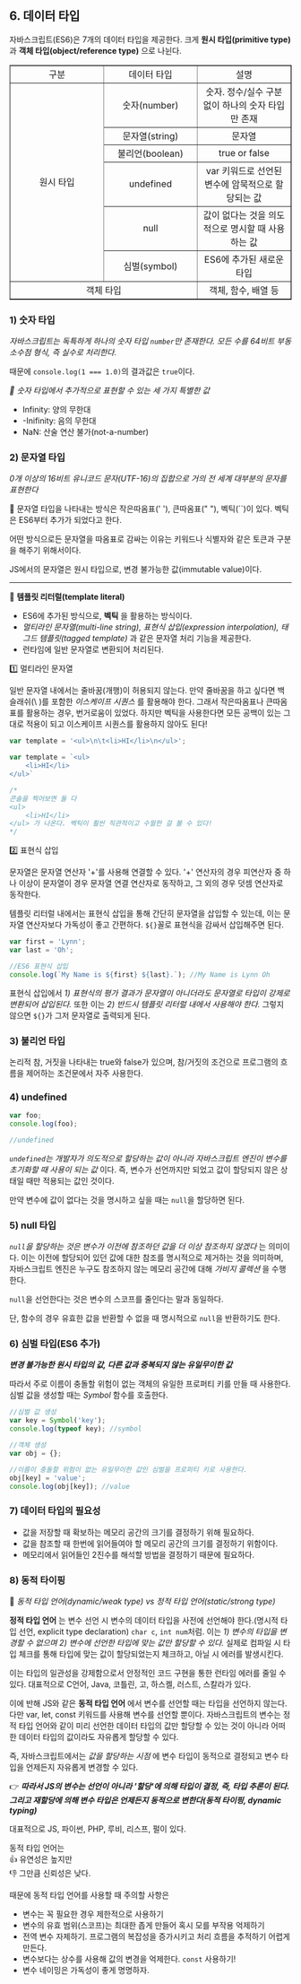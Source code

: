 ## 6. 데이터 타입

자바스크립트(ES6)은 7개의 데이터 타입을 제공한다. 크게 __원시 타입(primitive type)__ 과 __객체 타입(object/reference type)__ 으로 나뉜다.

<table style="border-collapse: collapse; width: 100%;" border="1" data-ke-align="alignLeft" data-ke-style="style1">
<tbody>
<tr>
<td style="width: 33.3333%; text-align: center;">구분</td>
<td style="width: 33.3333%; text-align: center;">데이터 타입</td>
<td style="width: 33.3333%; text-align: center;">설명</td>
</tr>
<tr>
<td style="width: 33.3333%; text-align: center;" rowspan="6">원시 타입</td>
<td style="width: 33.3333%; text-align: center;">숫자(number)</td>
<td style="width: 33.3333%; text-align: center;">숫자. 정수/실수 구분 없이 하나의 숫자 타입만 존재</td>
</tr>
<tr>
<td style="width: 33.3333%; text-align: center;">문자열(string)</td>
<td style="width: 33.3333%; text-align: center;">문자열</td>
</tr>
<tr>
<td style="width: 33.3333%; text-align: center;">불리언(boolean)</td>
<td style="width: 33.3333%; text-align: center;">true or false</td>
</tr>
<tr>
<td style="width: 33.3333%; text-align: center;">undefined</td>
<td style="width: 33.3333%; text-align: center;">var 키워드로 선언된 변수에 암묵적으로 할당되는 값</td>
</tr>
<tr>
<td style="width: 33.3333%; text-align: center;">null</td>
<td style="width: 33.3333%; text-align: center;">값이 없다는 것을 의도적으로 명시할 때 사용하는 값</td>
</tr>
<tr>
<td style="width: 33.3333%; text-align: center;">심벌(symbol)</td>
<td style="width: 33.3333%; text-align: center;">ES6에 추가된 새로운 타입</td>
</tr>
<tr>
<td style="width: 66.6666%; text-align: center;" colspan="2">객체 타입</td>
<td style="width: 33.3333%; text-align: center;">객체, 함수, 배열 등</td>
</tr>
</tbody>
</table>

### 1) 숫자 타입

_자바스크립트는 독특하게 하나의 숫자 타입 `number`만 존재한다. 모든 수를 64비트 부동소수점 형식, 즉 실수로 처리한다._

때문에 `console.log(1 === 1.0)`의 결과값은 `true`이다. 

_👀 숫자 타입에서 추가적으로 표현할 수 있는 세 가지 특별한 값_
- Infinity: 양의 무한대 
- -Inifinity: 음의 무한대
- NaN: 산술 연산 불가(not-a-number)


### 2) 문자열 타입

_0개 이상의 16비트 유니코드 문자(UTF-16)의 집합으로 거의 전 세계 대부분의 문자를 표현한다_

👀 문자열 타입을 나타내는 방식은 작은따옴표(' '), 큰따옴표(" "), 벡틱(``)이 있다. 벡틱은 ES6부터 추가가 되었다고 한다.

어떤 방식으로든 문자열을 따옴표로 감싸는 이유는 키워드나 식별자와 같은 토큰과 구분을 해주기 위해서이다. 

JS에서의 문자열은 원시 타입으로, 변경 불가능한 값(immutable value)이다. <br>

--- 

📌 __템플릿 리터럴(template literal)__
- ES6에 추가된 방식으로, __벡틱__ 을 활용하는 방식이다.
- _멀티라인 문자열(multi-line string), 표현식 삽입(expression interpolation), 태그드 템플릿(tagged template)_ 과 같은 문자열 처리 기능을 제공한다.
- 런타임에 일반 문자열로 변환되어 처리된다.

1️⃣ 멀티라인 문자열

일반 문자열 내에서는 줄바꿈(개행)이 허용되지 않는다. 만약 줄바꿈을 하고 싶다면 백슬래쉬(\ )를 포함한 _이스케이프 시퀀스_ 를 활용해야 한다. 그래서 작은따옴표나 큰따옴표를 활용하는 경우, 번거로움이 있었다. 하지만 벡틱을 사용한다면 모든 공백이 있는 그대로 적용이 되고 이스케이프 시퀀스를 활용하지 않아도 된다!

```javascript
var template = '<ul>\n\t<li>HI</li>\n</ul>';

var template = `<ul>
	<li>HI</li>
</ul>`

/*
콘솔을 찍어보면 둘 다
<ul>
	<li>HI</li>
</ul> 가 나온다. 벡틱이 훨씬 직관적이고 수월한 걸 볼 수 있다!
*/
```

2️⃣ 표현식 삽입

문자열은 문자열 연산자 '+'를 사용해 연결할 수 있다. '+' 연산자의 경우 피연산자 중 하나 이상이 문자열이 경우 문자열 연결 연산자로 동작하고, 그 외의 경우 덧셈 연산자로 동작한다. 

템플릿 리터럴 내에서는 표현식 삽입을 통해 간단히 문자열을 삽입할 수 있는데, 이는 문자열 연산자보다 가독성이 좋고 간편하다. `${}`꼴로 표현식을 감싸서 삽입해주면 된다.

```javascript
var first = 'Lynn';
var last = 'Oh';

//ES6 표현식 삽입
console.log(`My Name is ${first} ${last}.`); //My Name is Lynn Oh
```

표현식 삽입에서 _1) 표현식의 평가 결과가 문자열이 아니더라도 문자열로 타입이 강제로 변환되어 삽입된다._ 또한 이는 _2) 반드시 템플릿 리터럴 내에서 사용해야 한다._ 그렇지 않으면 `${}`가 그저 문자열로 출력되게 된다.


### 3) 불리언 타입

논리적 참, 거짓을 나타내는 true와 false가 있으며, 참/거짓의 조건으로 프로그램의 흐름을 제어하는 조건문에서 자주 사용한다.

### 4) undefined

```javascript
var foo;
console.log(foo);

//undefined
```
_`undefined`는 개발자가 의도적으로 할당하는 값이 아니라 자바스크립트 엔진이 변수를 초기화할 때 사용이 되는 값_ 이다. 즉, 변수가 선언까지만 되었고 값이 할당되지 않은 상태일 때만 적용되는 값인 것이다. 

만약 변수에 값이 없다는 것을 명시하고 싶을 때는 `null`을 할당하면 된다. 

### 5) null 타입

_`null`을 할당하는 것은 변수가 이전에 참조하던 값을 더 이상 참조하지 않겠다_ 는 의미이다. 이는 이전에 할당되어 있던 값에 대한 참조를 명시적으로 제거하는 것을 의미하며, 자바스크립트 엔진은 누구도 참조하지 않는 메모리 공간에 대해 _가비지 콜렉션_ 을 수행한다. 

`null`을 선언한다는 것은 변수의 스코프를 줄인다는 말과 동일하다. 

단, 함수의 경우 유효한 값을 반환할 수 없을 때 명시적으로 `null`을 반환하기도 한다.


### 6) 심벌 타입(ES6 추가)

___변경 불가능한 원시 타입의 값, 다른 값과 중복되지 않는 유일무이한 값___

따라서 주로 이름이 충돌할 위험이 없는 객체의 유일한 프로퍼티 키를 만들 때 사용한다. 심벌 값을 생성할 때는 _Symbol_ 함수를 호출한다.

```javascript
//심벌 값 생성
var key = Symbol('key');
console.log(typeof key); //symbol

//객체 생성
var obj = {};

//이름이 충돌할 위험이 없는 유일무이한 값인 심벌을 프로퍼티 키로 사용한다.
obj[key] = 'value';
console.log(obj[key]); //value
```

### 7) 데이터 타입의 필요성
- 값을 저장할 때 확보하는 메모리 공간의 크기를 결정하기 위해 필요하다.
- 값을 참조할 때 한번에 읽어들여야 할 메모리 공간의 크기를 결정하기 위함이다.
- 메모리에서 읽어들인 2진수를 해석할 방법을 결정하기 때문에 필요하다. 

### 8) 동적 타이핑

📌 _동적 타입 언어(dynamic/weak type) vs 정적 타입 언어(static/strong type)_

__정적 타입 언어__ 는 변수 선언 시 변수의 데이터 타입을 사전에 선언해야 한다.(명시적 타입 선언, explicit type declaration) `char c`, `int num`처럼. 이는 _1) 변수의 타입을 변경할 수 없으며 2) 변수에 선언한 타입에 맞는 값만 할당할 수 있다._ 실제로 컴파일 시 타입 체크를 통해 타입에 맞는 값이 할당되었는지 체크하고, 아닐 시 에러를 발생시킨다.

이는 타입의 일관성을 강제함으로서 안정적인 코드 구현을 통한 런타임 에러를 줄일 수 있다. 대표적으로 C언어, Java, 코틀린, 고, 하스켈, 러스트, 스칼라가 있다.

이에 반해 JS와 같은 __동적 타입 언어__ 에서 변수를 선언할 때는 타입을 선언하지 않는다. 다만 var, let, const 키워드를 사용해 변수를 선언할 뿐이다. 자바스크립트의 변수는 정적 타입 언어와 같이 미리 선언한 데이터 타입의 값만 할당할 수 있는 것이 아니라 어떠한 데이터 타입의 값이라도 자유롭게 할당할 수 있다.

즉, 자바스크립트에서는 _값을 할당하는 시점_ 에 변수 타입이 동적으로 결정되고 변수 타입을 언제든지 자유롭게 변경할 수 있다.

👉 ___따라서 JS의 변수는 선언이 아니라 '할당'에 의해 타입이 결정, 즉, 타입 추론이 된다. 그리고 재할당에 의해 변수 타입은 언제든지 동적으로 변한다(동적 타이핑, dynamic typing)___

대표적으로 JS, 파이썬, PHP, 루비, 리스프, 펄이 있다.

동적 타입 언어는 <br>
👍 유연성은 높지만 <br>
👎 그만큼 신뢰성은 낮다.

때문에 동적 타입 언어를 사용할 때 주의할 사항은

- 변수는 꼭 필요한 경우 제한적으로 사용하기
- 변수의 유효 범위(스코프)는 최대한 좁게 만들어 혹시 모를 부작용 억제하기
- 전역 변수 자제하기. 프로그램의 복잡성을 증가시키고 처리 흐름을 추적하기 어렵게 만든다.
- 변수보다는 상수를 사용해 값의 변경을 억제한다. `const` 사용하기!
- 변수 네이밍은 가독성이 좋게 명명하자.
